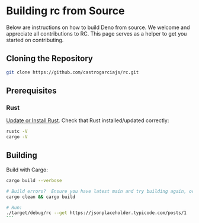 # Building rc from Source

Below are instructions on how to build Deno from source. We welcome and appreciate all contributions to RC.
This page serves as a helper to get you started on contributing.

## Cloning the Repository

```sh
git clone https://github.com/castrogarciajs/rc.git
```

## Prerequisites

### Rust

[Update or Install Rust](https://www.rust-lang.org/tools/install). Check that Rust installed/updated correctly:

```sh
rustc -V
cargo -V
```

## Building

Build with Cargo:

````sh
cargo build --verbose

# Build errors?  Ensure you have latest main and try building again, or if that doesn't work try:
cargo clean && cargo build

# Run:
./target/debug/rc --get https://jsonplaceholder.typicode.com/posts/1
```
